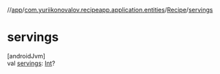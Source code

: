 //[app](../../../index.md)/[com.yuriikonovalov.recipeapp.application.entities](../index.md)/[Recipe](index.md)/[servings](servings.md)

# servings

[androidJvm]\
val [servings](servings.md): [Int](https://kotlinlang.org/api/latest/jvm/stdlib/kotlin/-int/index.html)?
